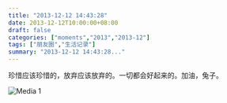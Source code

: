```yaml
---
title: "2013-12-12 14:43:28"
date: 2013-12-12T10:00:00+08:00
draft: false
categories: ["moments","2013","2013-12"]
tags: ["朋友圈","生活记录"]
summary: "2013-12-12 14:43:28..."
---
```


珍惜应该珍惜的，放弃应该放弃的。一切都会好起来的。加油，兔子。

![Media 1](/Moments/photos/2013-12-12/201312121443280.jpg)
